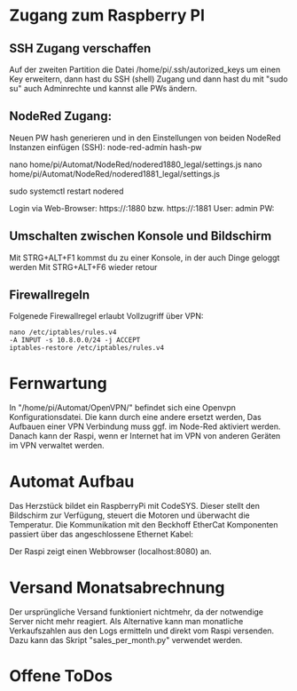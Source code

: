 # Zugang zum Raspberry PI
## SSH Zugang verschaffen

Auf der zweiten Partition die Datei /home/pi/.ssh/autorized_keys um einen Key erweitern, dann hast du SSH (shell) Zugang und dann hast du mit "sudo su" auch Adminrechte und kannst alle PWs ändern.

## NodeRed Zugang:
Neuen PW hash generieren und in den Einstellungen von beiden NodeRed Instanzen einfügen (SSH):
   node-red-admin hash-pw

   nano home/pi/Automat/NodeRed/nodered1880_legal/settings.js
   nano home/pi/Automat/NodeRed/nodered1881_legal/settings.js

   sudo systemctl restart nodered

Login via Web-Browser:
   https://<IP des Automaten>:1880 bzw. https://<IP des Automaten>:1881
   User: admin
   PW: <pw>

## Umschalten zwischen Konsole und Bildschirm
Mit STRG+ALT+F1 kommst du zu einer Konsole, in der auch Dinge geloggt werden
Mit STRG+ALT+F6 wieder retour

## Firewallregeln
Folgenede Firewallregel erlaubt Vollzugriff über VPN:

    nano /etc/iptables/rules.v4
    -A INPUT -s 10.8.0.0/24 -j ACCEPT
    iptables-restore /etc/iptables/rules.v4

# Fernwartung

In "/home/pi/Automat/OpenVPN/" befindet sich eine Openvpn Konfigurationsdatei. Die kann durch eine andere ersetzt werden, Das Aufbauen einer VPN Verbindung muss ggf. im Node-Red aktiviert werden. Danach kann der Raspi, wenn er Internet hat im VPN von anderen Geräten im VPN verwaltet werden.

# Automat Aufbau

Das Herzstück bildet ein RaspberryPi mit CodeSYS. Dieser stellt den Bildschirm zur Verfügung, steuert die Motoren und überwacht die Temperatur.
Die Kommunikation mit den Beckhoff EtherCat Komponenten passiert über das angeschlossene Ethernet Kabel:

Der Raspi zeigt einen Webbrowser (localhost:8080) an.

# Versand Monatsabrechnung

Der ursprüngliche Versand funktioniert nichtmehr, da der notwendige Server nicht mehr reagiert. Als Alternative kann man monatliche Verkaufszahlen aus den Logs ermitteln und direkt vom Raspi versenden. Dazu kann das Skript "sales_per_month.py" verwendet werden.

# Offene ToDos
